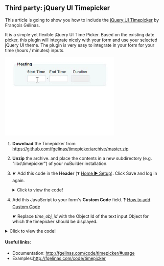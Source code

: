 ## Third party: jQuery UI Timepicker 

This article is going to show you how to include the [jQuery UI Timepicker](https://github.com/fgelinas/timepicker) by François Gélinas.

It is a simple yet flexible jQuery UI Time Picker.
Based on the existing date picker, this plugin will integrate nicely with your form and use your selected jQuery UI theme.
The plugin is very easy to integrate in your form for your time (hours / minutes) inputs.

<p align="left">
  <img src="screenshots/timepicker.gif">
</p>



1. **Download** the Timepicker from https://github.com/fgelinas/timepicker/archive/master.zip

2. **Unzip** the archive. and place the contents in a new subdirectory (e.g. "libs\timepicker") of your nuBuilder installation.

3. ☛  Add this code in the **Header** (❓ [Home ► Setup](/common/setup_header.gif)). Click Save and log in again.


   <details>
     <summary>Click to view the code!</summary>
      
    ```javascript
    </script>

    <link href="libs/jquery.ui.timepicker.css" rel="stylesheet">
  
    <script src='libs/jquery.ui.timepicker.js' type='text/javascript'></script>

    <script>
    ```
    </details>


4. Add this JavaScript to your form's **Custom Code** field.
   ❓ [How to add Custom Code](/common/form_add_custom_code_javascript.gif)


      ☛  Replace *time_obj_id* with the Object Id of the text input Object for which the timepicker should be displayed.

<details>
 <summary>Click to view the code!</summary>

  ```javascript
  //  Init TimePicker
  if (nuFormType() == 'edit') {

      if ($('#time_obj_id').data('timepicker') === undefined) {

          $('#time_obj_id').timepicker({
              //
              // Options
              timeSeparator: ':', // The character to use to separate hours and minutes. (default: ':')
              showLeadingZero: true, // Define whether or not to show a leading zero for hours < 10. (default: true)
              showMinutesLeadingZero: true, // Define whether or not to show a leading zero for minutes < 10.(default: true)

              showPeriodLabels: false, // Define if the AM/PM labels on the left are displayed. (default: true)
              periodSeparator: ' ', // The character to use to separate the time from the time period.
              altField: '#alternate_input', // Define an alternate input to parse selected time to
              //   defaultTime: now,         // Used as default time when input field is empty or for inline timePicker
              // (set to 'now' for the current time, '' for no highlighted time, default value: now)

              // trigger options
              showOn: 'focus', // Define when the timepicker is shown.
              // 'focus': when the input gets focus, 'button' when the button trigger element is clicked,
              // 'both': when the input gets focus and when the button is clicked.
              button: null, // jQuery selector that acts as button trigger. ex: '#trigger_button'

              // Localization
              hourText: 'Hour', // Define the locale text for "Hours"
              minuteText: 'Minute', // Define the locale text for "Minute"
              amPmText: ['AM', 'PM'], // Define the locale text for periods

              // Position
              myPosition: 'left top', // Corner of the dialog to position, used with the jQuery UI Position utility if present.
              atPosition: 'left bottom', // Corner of the input to position

              // Events: Not Implemented

              // custom hours and minutes
              hours: {
                  starts: 7, // First displayed hour
                  ends: 18 // Last displayed hour
              },
              minutes: {
                  starts: 0, // First displayed minute
                  ends: 55, // Last displayed minute
                  interval: 5, // Interval of displayed minutes
                  manual: [] // Optional extra entries for minutes
              },
              rows: 4, // Number of rows for the input tables, minimum 2, makes more sense if you use multiple of 2
              showHours: true, // Define if the hours section is displayed or not. Set to false to get a minute only dialog
              showMinutes: true, // Define if the minutes section is displayed or not. Set to false to get an hour only dialog

              // buttons
              showCloseButton: false, // shows an OK button to confirm the edit
              closeButtonText: 'Done', // Text for the confirmation button (ok button)
              showNowButton: false, // Shows the 'now' button
              nowButtonText: 'Now', // Text for the now button
              showDeselectButton: false, // Shows the deselect time button
              deselectButtonText: 'Deselect' // Text for the deselect button

          });

      }
      nuHasNotBeenEdited();
  }
  ```
</details>

#### Useful links:

* Documentation: http://fgelinas.com/code/timepicker/#usage
* Examples:http://fgelinas.com/code/timepicker 

